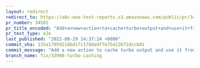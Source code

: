```yaml
---
layout: redirect
redirect_to: https://a8c-woo-test-reports.s3.amazonaws.com/public/pr/34502/e2e/index.html
pr_number: 34502
pr_title_encoded: "Add+a+new+action+to+cache+turbo+output+and+use+it+from+existing+workflows"
pr_test_type: e2e
last_published: "2022-08-29 14:37:24 +0000"
commit_sha: 135a17959218bd1fc178da9f7e75422671dccb01
commit_message: "Add a new action to cache turbo output and use it from existing workf…"
branch_name: fix/33908-turbo-caching
---
```

